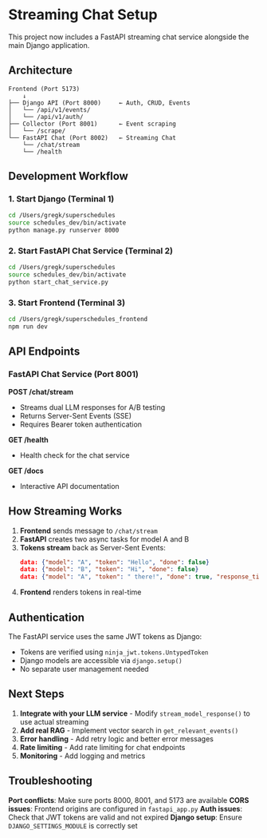 # Streaming Chat Setup

This project now includes a FastAPI streaming chat service alongside the main Django application.

## Architecture

```
Frontend (Port 5173)
    ↓
├── Django API (Port 8000)     ← Auth, CRUD, Events
│   └── /api/v1/events/
│   └── /api/v1/auth/
├── Collector (Port 8001)      ← Event scraping
│   └── /scrape/
└── FastAPI Chat (Port 8002)   ← Streaming Chat
    └── /chat/stream
    └── /health
```

## Development Workflow

### 1. Start Django (Terminal 1)
```bash
cd /Users/gregk/superschedules
source schedules_dev/bin/activate
python manage.py runserver 8000
```

### 2. Start FastAPI Chat Service (Terminal 2)
```bash
cd /Users/gregk/superschedules
source schedules_dev/bin/activate
python start_chat_service.py
```

### 3. Start Frontend (Terminal 3)
```bash
cd /Users/gregk/superschedules_frontend
npm run dev
```

## API Endpoints

### FastAPI Chat Service (Port 8001)

**POST /chat/stream**
- Streams dual LLM responses for A/B testing
- Returns Server-Sent Events (SSE)
- Requires Bearer token authentication

**GET /health**
- Health check for the chat service

**GET /docs**
- Interactive API documentation

## How Streaming Works

1. **Frontend** sends message to `/chat/stream`
2. **FastAPI** creates two async tasks for model A and B
3. **Tokens stream** back as Server-Sent Events:
   ```json
   data: {"model": "A", "token": "Hello", "done": false}
   data: {"model": "B", "token": "Hi", "done": false}
   data: {"model": "A", "token": " there!", "done": true, "response_time_ms": 1200}
   ```
4. **Frontend** renders tokens in real-time

## Authentication

The FastAPI service uses the same JWT tokens as Django:
- Tokens are verified using `ninja_jwt.tokens.UntypedToken`
- Django models are accessible via `django.setup()`
- No separate user management needed

## Next Steps

1. **Integrate with your LLM service** - Modify `stream_model_response()` to use actual streaming
2. **Add real RAG** - Implement vector search in `get_relevant_events()`
3. **Error handling** - Add retry logic and better error messages
4. **Rate limiting** - Add rate limiting for chat endpoints
5. **Monitoring** - Add logging and metrics

## Troubleshooting

**Port conflicts**: Make sure ports 8000, 8001, and 5173 are available
**CORS issues**: Frontend origins are configured in `fastapi_app.py`
**Auth issues**: Check that JWT tokens are valid and not expired
**Django setup**: Ensure `DJANGO_SETTINGS_MODULE` is correctly set